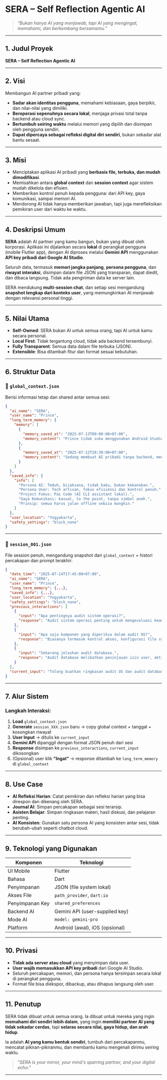 
# **SERA – Self Reflection Agentic AI**

> *"Bukan hanya AI yang menjawab, tapi AI yang mengingat, memahami, dan berkembang bersamamu."*

---

## 1. Judul Proyek

**SERA – Self Reflection Agentic AI**

---

## 2. Visi

Membangun AI partner pribadi yang:

* **Sadar akan identitas pengguna**, memahami kebiasaan, gaya berpikir, dan nilai-nilai yang dimiliki.
* **Beroperasi sepenuhnya secara lokal**, menjaga privasi total tanpa backend atau cloud sync.
* **Bertumbuh seiring waktu** melalui memori yang dipilih dan disimpan oleh pengguna sendiri.
* **Dapat dipercaya sebagai refleksi digital diri sendiri**, bukan sekadar alat bantu sesaat.

---

## 3. Misi

* Menciptakan aplikasi AI pribadi yang **berbasis file, terbuka, dan mudah dimodifikasi**.
* Memisahkan antara **global context** dan **session context** agar sistem mudah dikelola dan efisien.
* Memberikan kontrol penuh kepada pengguna: dari API key, gaya komunikasi, sampai memori AI.
* Mendorong AI tidak hanya memberikan jawaban, tapi juga merefleksikan pemikiran user dari waktu ke waktu.

---

## 4. Deskripsi Umum

**SERA** adalah AI partner yang kamu bangun, bukan yang dibuat oleh korporasi.
Aplikasi ini dijalankan secara **lokal** di perangkat pengguna (mobile Flutter app), dengan AI diproses melalui **Gemini API** menggunakan **API key pribadi dari Google AI Studio**.

Seluruh data, termasuk **memori jangka panjang**, **persona pengguna**, dan **riwayat interaksi**, disimpan dalam file JSON yang transparan, dapat diedit, dan dibaca langsung. Tidak ada pengiriman data ke server lain.

SERA mendukung **multi-session chat**, dan setiap sesi mengandung **snapshot lengkap dari konteks user**, yang memungkinkan AI menjawab dengan relevansi personal tinggi.

---

## 5. Nilai Utama

* **Self-Owned**: SERA bukan AI untuk semua orang, tapi AI untuk kamu secara personal.
* **Local First**: Tidak tergantung cloud, tidak ada backend tersembunyi.
* **Fully Transparent**: Semua data dalam file terbuka (JSON).
* **Extensible**: Bisa ditambah fitur dan format sesuai kebutuhan.

---

## 6. Struktur Data

### 🔹 `global_context.json`

Berisi informasi tetap dan shared antar semua sesi:

```json
{
  "ai_name": "SERA",
  "user_name": "Prince",
  "long_term_memory": {
    "memory": [
      {
        "memory_saved_at": "2025-07-13T09:00:00+07:00",
        "memory_content": "Prince tidak suka menggunakan Android Studio karena berat. Lebih memilih Flutter dengan setup ringan."
      },
      {
        "memory_saved_at": "2025-07-12T20:30:00+07:00",
        "memory_content": "Sedang membuat AI pribadi tanpa backend, menggunakan Gemini API dan file JSON sebagai memori lokal."
      }
    ]
  },
  "saved_info": {
    "info": [
      "Persona AI: Teduh, bijaksana, tidak kaku, bukan kekanakan.",
      "Persona User: Tech artisan, fokus efisiensi dan kontrol penuh.",
      "Project Fokus: Pai Code (AI CLI assistant lokal).",
      "Gaya Komunikasi: kasual, to the point, tanpa simbol aneh.",
      "Prinsip: semua harus jalan offline sebisa mungkin."
    ]
  },
  "user_location": "Yogyakarta",
  "safety_settings": "block_none"
}
```

---

### 🔹 `session_001.json`

File session penuh, mengandung snapshot dari `global_context` + histori percakapan dan prompt terakhir:

```json
{
  "date_time": "2025-07-14T17:45:00+07:00",
  "ai_name": "SERA",
  "user_name": "Prince",
  "long_term_memory": {...},
  "saved_info": {...},
  "user_location": "Yogyakarta",
  "safety_settings": "block_none",
  "previous_interactions": [
    {
      "input": "Apa pentingnya audit sistem operasi?",
      "response": "Audit sistem operasi penting untuk mengevaluasi keamanan, integritas sistem, dan konfigurasi yang rentan."
    },
    {
      "input": "Apa saja komponen yang diperiksa dalam audit OS?",
      "response": "Biasanya termasuk kontrol akses, konfigurasi file system, kernel settings, dan service yang berjalan."
    },
    {
      "input": "Sekarang jelaskan audit database.",
      "response": "Audit database melibatkan peninjauan izin user, aktivitas query, log transaksi, dan integritas skema data."
    }
  ],
  "current_input": "Tolong buatkan ringkasan audit OS dan audit database dalam satu kalimat yang padat dan teknis."
}
```

---

## 7. Alur Sistem

### Langkah Interaksi:

1. **Load** `global_context.json`
2. **Generate** `session_XXX.json` baru → copy global context + tanggal + kosongkan riwayat
3. **User Input** → ditulis ke `current_input`
4. **Gemini API** dipanggil dengan format JSON penuh dari sesi
5. **Response** disimpan ke `previous_interactions`, `current_input` dikosongkan
6. (Opsional) user klik **"Ingat"** → response ditambah ke `long_term_memory` di `global_context`

---

## 8. Use Case

* **AI Refleksi Harian**: Catat pemikiran dan refleksi harian yang bisa direspon dan dikenang oleh SERA.
* **Journal AI**: Simpan percakapan sebagai sesi terarsip.
* **Asisten Belajar**: Simpan ringkasan materi, hasil diskusi, dan pelajaran penting.
* **AI Konsisten**: Gunakan satu persona AI yang konsisten antar sesi, tidak berubah-ubah seperti chatbot cloud.

---

## 9. Teknologi yang Digunakan

| Komponen        | Teknologi                      |
| --------------- | ------------------------------ |
| UI Mobile       | Flutter                        |
| Bahasa          | Dart                           |
| Penyimpanan     | JSON (file system lokal)       |
| Akses File      | `path_provider`, `dart:io`     |
| Penyimpanan Key | `shared_preferences`           |
| Backend AI      | Gemini API (user-supplied key) |
| Mode AI         | `model: gemini-pro`            |
| Platform        | Android (awal), iOS (opsional) |

---

## 10. Privasi

* **Tidak ada server atau cloud** yang menyimpan data user.
* **User wajib memasukkan API key pribadi** dari Google AI Studio.
* Seluruh percakapan, memori, dan persona hanya tersimpan secara lokal di perangkat pengguna.
* Format file bisa diekspor, dibackup, atau dihapus langsung oleh user.

---

## 11. Penutup

SERA tidak dibuat untuk semua orang.
Ia dibuat untuk mereka yang ingin **memahami diri sendiri lebih dalam**, yang ingin **memiliki partner AI yang tidak sekadar cerdas**, tapi **selaras secara nilai, gaya hidup, dan arah hidup**.

Ia adalah **AI yang kamu bentuk sendiri**, tumbuh dari percakapanmu, mencatat pikiran-pikiranmu, dan membantu kamu mengenali dirimu seiring waktu.

> *"SERA is your mirror, your mind's sparring partner, and your digital echo."*

---


